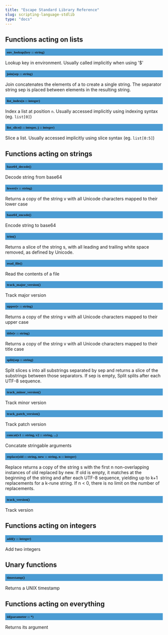 ```yaml
---
title: "Escape Standard Library Reference"
slug: scripting-language-stdlib 
type: "docs"
---
```


<style>
h3 {
  font-size: 0.8em;
  font-family: mono;
  background: #4B9CD3;
  padding: 5px;
}
</style>

## Functions acting on lists

### env_lookup(key :: string)

Lookup key in environment. Usually called implicitly when using '$'

### join(sep :: string)

Join concatenates the elements of a to create a single string. The separator string sep is placed between elements in the resulting string. 

### list_index(n :: integer)

Index a list at position `n`. Usually accessed implicitly using indexing syntax (eg. `list[0]`)

### list_slice(i :: integer, j :: integer)

Slice a list. Usually accessed implicitly using slice syntax (eg. `list[0:5]`)


## Functions acting on strings

### base64_decode()

Decode string from base64

### lower(v :: string)

Returns a copy of the string v with all Unicode characters mapped to their lower case

### base64_encode()

Encode string to base64

### trim()

Returns a slice of the string s, with all leading and trailing white space removed, as defined by Unicode. 

### read_file()

Read the contents of a file

### track_major_version()

Track major version

### upper(v :: string)

Returns a copy of the string v with all Unicode characters mapped to their upper case

### title(v :: string)

Returns a copy of the string v with all Unicode characters mapped to their title case

### split(sep :: string)

Split slices s into all substrings separated by sep and returns a slice of the substrings between those separators. If sep is empty, Split splits after each UTF-8 sequence.

### track_minor_version()

Track minor version

### track_patch_version()

Track patch version

### concat(v1 :: string, v2 :: string, ...)

Concatate stringable arguments

### replace(old :: string, new :: string, n :: integer)

Replace returns a copy of the string s with the first n non-overlapping instances of old replaced by new. If old is empty, it matches at the beginning of the string and after each UTF-8 sequence, yielding up to k+1 replacements for a k-rune string. If n < 0, there is no limit on the number of replacements.

### track_version()

Track version


## Functions acting on integers

### add(y :: integer)

Add two integers


## Unary functions

### timestamp()

Returns a UNIX timestamp


## Functions acting on everything

### id(parameter :: *)

Returns its argument


